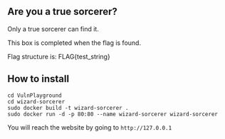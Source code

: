 ## Are you a true sorcerer?
Only a true sorcerer can find it. 

This box is completed when the flag is found. 

Flag  structure is: FLAG{test_string}

## How to install

```
cd VulnPlayground 
cd wizard-sorcerer
sudo docker build -t wizard-sorcerer .
sudo docker run -d -p 80:80 --name wizard-sorcerer wizard-sorcerer
```

You will reach the website by going to `http://127.0.0.1`
